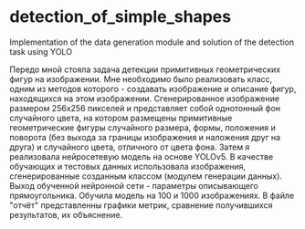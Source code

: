 # detection_of_simple_shapes
Implementation of the data generation module and solution of the detection task using YOLO

Передо мной стояла задача детекции примитивных геометрических фигур на изображении. 
Мне необходимо было реализовать класс, одним из методов которого - создавать изображение и описание фигур, находящихся на этом изображении. 
Сгенерированное изображение размером 256х256 пикселей и представляет собой однотонный фон случайного цвета, на котором размещены примитивные геометрические фигуры 
случайного размера, формы, положения и поворота (без выхода за границы изображения и наложения друг на друга) и случайного цвета, отличного от цвета фона. 
Затем я реализовала нейросетевую модель на основе YOLOv5. 
В качестве обучающих и тестовых данных использовала изображения, сгенерированные созданным классом (модулем генерации данных). 
Выход обученной нейронной сети - параметры описывающего прямоугольника.
Обучила модель на 100 и 1000 изображениях. В файле "отчёт" представленны графики метрик, сравнение получившихся результатов, их объяснение. 
